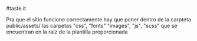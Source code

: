 #taste.it

Pra que el sitio funcione correctamente hay que poner dentro de la carpteta public/assets/ las carpetas "css", "fonts"
"images", "js", "scss" que se encuentran en la raíz de la plantilla proporcionada
